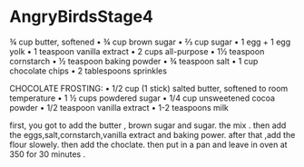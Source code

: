 # AngryBirdsStage4

¾ cup butter, softened
• ¾ cup brown sugar
• ⅔ cup sugar
• 1 egg + 1 egg yolk
• 1 teaspoon vanilla extract
• 2 cups all-purpose
• 1½ teaspoon cornstarch
• ½ teaspoon baking powder
• ¾ teaspoon salt
• 1 cup chocolate chips
• 2 tablespoons sprinkles

CHOCOLATE FROSTING:
• 1/2 cup (1 stick) salted butter, softened to room temperature
• 1 ½ cups powdered sugar
• 1/4 cup unsweetened cocoa powder
• 1/2 teaspoon vanilla extract
• 1-2 teaspoons milk



first, you got to add the butter , brown sugar and sugar. the mix . then add the eggs,salt,cornstarch,vanilla extract and baking power. after that ,add the flour slowely. then add the choclate. then put in a pan and leave in oven  at 350 for 30 minutes . 

